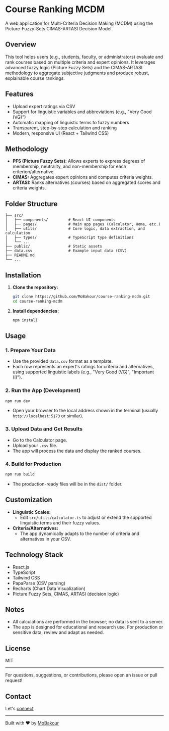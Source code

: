 # Course Ranking MCDM

A web application for Multi-Criteria Decision Making (MCDM) using the Picture-Fuzzy-Sets CIMAS-ARTASI Decision Model.

## Overview

This tool helps users (e.g., students, faculty, or administrators) evaluate and rank courses based on multiple criteria and expert opinions. It leverages advanced fuzzy logic (Picture Fuzzy Sets) and the CIMAS-ARTASI methodology to aggregate subjective judgments and produce robust, explainable course rankings.

## Features

-   Upload expert ratings via CSV
-   Support for linguistic variables and abbreviations (e.g., "Very Good (VG)")
-   Automatic mapping of linguistic terms to fuzzy numbers
-   Transparent, step-by-step calculation and ranking
-   Modern, responsive UI (React + Tailwind CSS)

## Methodology

-   **PFS (Picture Fuzzy Sets):** Allows experts to express degrees of membership, neutrality, and non-membership for each criterion/alternative.
-   **CIMAS:** Aggregates expert opinions and computes criteria weights.
-   **ARTASI:** Ranks alternatives (courses) based on aggregated scores and criteria weights.

## Folder Structure

```
├── src/
│   ├── components/         # React UI components
│   ├── pages/              # Main app pages (Calculator, Home, etc.)
│   ├── utils/              # Core logic, data extraction, and calculation
│   ├── types/              # TypeScript type definitions
│   └── ...
├── public/                 # Static assets
├── data.csv                # Example input data (CSV)
├── README.md
└── ...
```

## Installation

1. **Clone the repository:**
    ```sh
    git clone https://github.com/MoBakour/course-ranking-mcdm.git
    cd course-ranking-mcdm
    ```
2. **Install dependencies:**
    ```sh
    npm install
    ```

## Usage

### 1. Prepare Your Data

-   Use the provided `data.csv` format as a template.
-   Each row represents an expert's ratings for criteria and alternatives, using supported linguistic labels (e.g., "Very Good (VG)", "Important (I)").

### 2. Run the App (Development)

```sh
npm run dev
```

-   Open your browser to the local address shown in the terminal (usually `http://localhost:5173` or similar).

### 3. Upload Data and Get Results

-   Go to the Calculator page.
-   Upload your `.csv` file.
-   The app will process the data and display the ranked courses.

### 4. Build for Production

```sh
npm run build
```

-   The production-ready files will be in the `dist/` folder.

## Customization

-   **Linguistic Scales:**
    -   Edit `src/utils/calculator.ts` to adjust or extend the supported linguistic terms and their fuzzy values.
-   **Criteria/Alternatives:**
    -   The app dynamically adapts to the number of criteria and alternatives in your CSV.

## Technology Stack

-   React.js
-   TypeScript
-   Tailwind CSS
-   PapaParse (CSV parsing)
-   Recharts (Chart Data Visualization)
-   Picture Fuzzy Sets, CIMAS, ARTASI (decision logic)

## Notes

-   All calculations are performed in the browser; no data is sent to a server.
-   The app is designed for educational and research use. For production or sensitive data, review and adapt as needed.

## License

MIT

---

For questions, suggestions, or contributions, please open an issue or pull request!

## Contact

Let's [connect](https://linkedin.com/in/mobakour)

---

Built with ❤️ by [MoBakour](https://bakour.dev)
